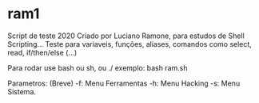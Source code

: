# ram1
Script de teste 2020
Criado por Luciano Ramone, para estudos de Shell Scripting...
Teste para variaveis, funções, aliases, comandos como select, read, if/then/else (...)

Para rodar use bash ou sh, ou ./
exemplo: bash ram.sh

Parametros: (Breve)
-f: Menu Ferramentas 
-h: Menu Hacking
-s: Menu Sistema.
